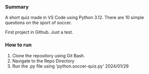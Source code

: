 ### Summary
A short quiz made in VS Code using Python 3.12. There are 10 simple questions on the sport of soccer. 

First project in Github. Just a test.
### How to run
1. Clone the repository using Git Bash. 
2. Navigate to the Repo Directory
3. Run the .py file using 'python.soccer-quiz.py'
2024/01/29
